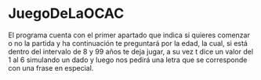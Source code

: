 # JuegoDeLaOCAC
El programa cuenta con el primer apartado que indica si quieres comenzar o no la partida y ha continuación te preguntará por la edad, la cual, si está dentro del intervalo de 8 y 99 años te deja jugar, a su vez t dice un valor del 1 al 6 simulando un dado y luego nos pedirá una letra que se corresponde con una frase en especial.
